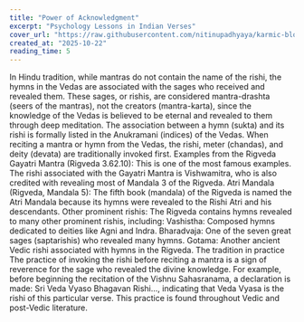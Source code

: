 ```yaml
---
title: "Power of Acknowledgment"
excerpt: "Psychology Lessons in Indian Verses"
cover_url: "https://raw.githubusercontent.com/nitinupadhyaya/karmic-blog-content/main/blogs/generated_image.png"
created_at: "2025-10-22"
reading_time: 5
---
```


 In Hindu tradition, while mantras do not contain the name of the rishi, the hymns in the Vedas are associated with the sages who received and revealed them. These sages, or rishis, are considered mantra-drashta (seers of the mantras), not the creators (mantra-karta), since the knowledge of the Vedas is believed to be eternal and revealed to them through deep meditation. 
The association between a hymn (sukta) and its rishi is formally listed in the Anukramani (indices) of the Vedas. When reciting a mantra or hymn from the Vedas, the rishi, meter (chandas), and deity (devata) are traditionally invoked first. 
Examples from the Rigveda
Gayatri Mantra (Rigveda 3.62.10): This is one of the most famous examples. The rishi associated with the Gayatri Mantra is Vishwamitra, who is also credited with revealing most of Mandala 3 of the Rigveda.
Atri Mandala (Rigveda, Mandala 5): The fifth book (mandala) of the Rigveda is named the Atri Mandala because its hymns were revealed to the Rishi Atri and his descendants.
Other prominent rishis: The Rigveda contains hymns revealed to many other prominent rishis, including:
Vashistha: Composed hymns dedicated to deities like Agni and Indra.
Bharadvaja: One of the seven great sages (saptarishis) who revealed many hymns.
Gotama: Another ancient Vedic rishi associated with hymns in the Rigveda. 
The tradition in practice
The practice of invoking the rishi before reciting a mantra is a sign of reverence for the sage who revealed the divine knowledge. For example, before beginning the recitation of the Vishnu Sahasranama, a declaration is made: Sri Veda Vyaso Bhagavan Rishi..., indicating that Veda Vyasa is the rishi of this particular verse. This practice is found throughout Vedic and post-Vedic literature. 
